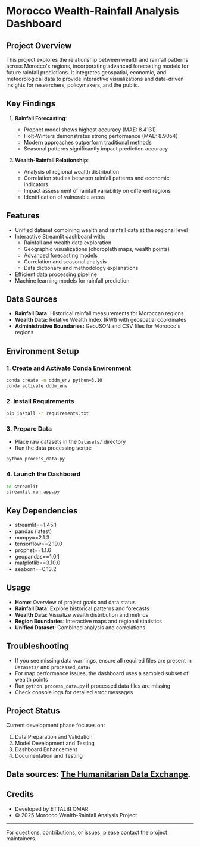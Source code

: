 # Morocco Wealth-Rainfall Analysis Dashboard

## Project Overview
This project explores the relationship between wealth and rainfall patterns across Morocco's regions, incorporating advanced forecasting models for future rainfall predictions. It integrates geospatial, economic, and meteorological data to provide interactive visualizations and data-driven insights for researchers, policymakers, and the public.

## Key Findings
1. **Rainfall Forecasting**:
   - Prophet model shows highest accuracy (MAE: 8.4131)
   - Holt-Winters demonstrates strong performance (MAE: 8.9054)
   - Modern approaches outperform traditional methods
   - Seasonal patterns significantly impact prediction accuracy

2. **Wealth-Rainfall Relationship**:
   - Analysis of regional wealth distribution
   - Correlation studies between rainfall patterns and economic indicators
   - Impact assessment of rainfall variability on different regions
   - Identification of vulnerable areas

## Features
- Unified dataset combining wealth and rainfall data at the regional level
- Interactive Streamlit dashboard with:
  - Rainfall and wealth data exploration
  - Geographic visualizations (choropleth maps, wealth points)
  - Advanced forecasting models
  - Correlation and seasonal analysis
  - Data dictionary and methodology explanations
- Efficient data processing pipeline
- Machine learning models for rainfall prediction

## Data Sources
- **Rainfall Data:** Historical rainfall measurements for Moroccan regions
- **Wealth Data:** Relative Wealth Index (RWI) with geospatial coordinates
- **Administrative Boundaries:** GeoJSON and CSV files for Morocco's regions



## Environment Setup
### 1. Create and Activate Conda Environment
```bash
conda create -n dddm_env python=3.10
conda activate dddm_env
```

### 2. Install Requirements
```bash
pip install -r requirements.txt
```

### 3. Prepare Data
- Place raw datasets in the `Datasets/` directory
- Run the data processing script:
```bash
python process_data.py
```

### 4. Launch the Dashboard
```bash
cd streamlit
streamlit run app.py
```

## Key Dependencies
- streamlit==1.45.1
- pandas (latest)
- numpy==2.1.3
- tensorflow==2.19.0
- prophet==1.1.6
- geopandas==1.0.1
- matplotlib==3.10.0
- seaborn==0.13.2

## Usage
- **Home**: Overview of project goals and data status
- **Rainfall Data**: Explore historical patterns and forecasts
- **Wealth Data**: Visualize wealth distribution and metrics
- **Region Boundaries**: Interactive maps and regional statistics
- **Unified Dataset**: Combined analysis and correlations

## Troubleshooting
- If you see missing data warnings, ensure all required files are present in `Datasets/` and `processed_data/`
- For map performance issues, the dashboard uses a sampled subset of wealth points
- Run `python process_data.py` if processed data files are missing
- Check console logs for detailed error messages

## Project Status
Current development phase focuses on:
1. Data Preparation and Validation
2. Model Development and Testing
3. Dashboard Enhancement
4. Documentation and Testing

## Data sources: [The Humanitarian Data Exchange](https://data.humdata.org/).


## Credits
- Developed by ETTALBI OMAR
- © 2025 Morocco Wealth-Rainfall Analysis Project
---
For questions, contributions, or issues, please contact the project maintainers. 